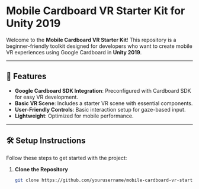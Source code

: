 # Mobile Cardboard VR Starter Kit for Unity 2019

Welcome to the **Mobile Cardboard VR Starter Kit**! This repository is a beginner-friendly toolkit designed for developers who want to create mobile VR experiences using Google Cardboard in **Unity 2019**.

---

## 📖 Features

- **Google Cardboard SDK Integration**: Preconfigured with Cardboard SDK for easy VR development.
- **Basic VR Scene**: Includes a starter VR scene with essential components.
- **User-Friendly Controls**: Basic interaction setup for gaze-based input.
- **Lightweight**: Optimized for mobile performance.

---

## 🛠️ Setup Instructions

Follow these steps to get started with the project:

1. **Clone the Repository**
   ```bash
   git clone https://github.com/yourusername/mobile-cardboard-vr-starter-kit.git
